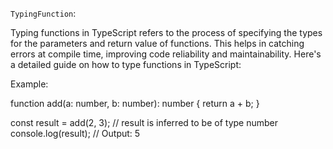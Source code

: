 `TypingFunction`:

Typing functions in TypeScript refers to the process of specifying the types for the parameters and return value of functions. This helps in catching errors at compile time, improving code reliability and maintainability. Here's a detailed guide on how to type functions in TypeScript:

Example:

function add(a: number, b: number): number {
  return a + b;
}

const result = add(2, 3); // result is inferred to be of type number
console.log(result); // Output: 5
